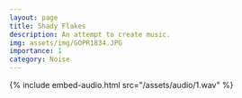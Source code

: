 ```yaml
---
layout: page
title: Shady Flakes
description: An attempt to create music.
img: assets/img/GOPR1834.JPG
importance: 1
category: Noise
---
```



{% include embed-audio.html src="/assets/audio/1.wav" %}







